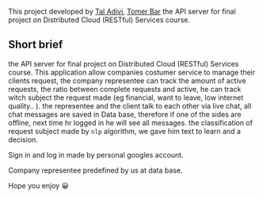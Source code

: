 This project developed by [Tal Adivi](https://github.com/TalAdivi), [Tomer Bar](https://github.com/tomerbar44)
the API server for final project on Distributed Cloud (RESTful) Services course.

## Short brief
the API server for final project on Distributed Cloud (RESTful) Services course.
This application allow companies costumer service to manage their clients request, the company representee can track the amount of active requests, the ratio between complete requests and active, he can track witch subject the request made (eg financial, want to leave, low internet quality.. ).
the representee and the client talk to each other via live chat, all chat messages are saved in Data base, therefore if one of the sides are offline, next time hr logged in he will see all messages.
the classification of request subject made by `nlp` algorithm, we gave him text to learn and a decision.

Sign in and log in made by personal googles account.

Company representee predefined by us at data base.

Hope you enjoy 😀 
